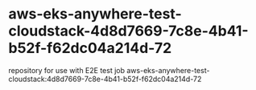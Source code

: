 # aws-eks-anywhere-test-cloudstack-4d8d7669-7c8e-4b41-b52f-f62dc04a214d-72
repository for use with E2E test job aws-eks-anywhere-test-cloudstack:4d8d7669-7c8e-4b41-b52f-f62dc04a214d-72
